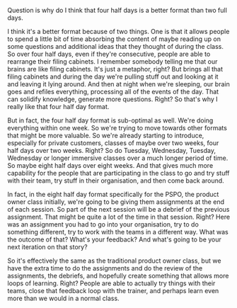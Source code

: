 Question is why do I think that four half days is a better format than two full days. 

I think it's a better format because of two things. One is that it allows people to spend a little bit of time absorbing the content of maybe reading up on some questions and additional ideas that they thought of during the class. So over four half days, even if they're consecutive, people are able to rearrange their filing cabinets. I remember somebody telling me that our brains are like filing cabinets. It's just a metaphor, right? But brings all that filing cabinets and during the day we're pulling stuff out and looking at it and leaving it lying around. And then at night when we're sleeping, our brain goes and refiles everything, processing all of the events of the day. That can solidify knowledge, generate more questions. Right? So that's why I really like that four half day format. 

But in fact, the four half day format is sub-optimal as well. We're doing everything within one week. So we're trying to move towards other formats that might be more valuable. So we're already starting to introduce, especially for private customers, classes of maybe over two weeks, four half days over two weeks. Right? So do Tuesday, Wednesday, Tuesday, Wednesday or longer immersive classes over a much longer period of time. So maybe eight half days over eight weeks. And that gives much more capability for the people that are participating in the class to go and try stuff with their team, try stuff in their organisation, and then come back around. 

In fact, in the eight half day format specifically for the PSPO, the product owner class initially, we're going to be giving them assignments at the end of each session. So part of the next session will be a debrief of the previous assignment. That might be quite a lot of the time in that session. Right? Here was an assignment you had to go into your organisation, try to do something different, try to work with the teams in a different way. What was the outcome of that? What's your feedback? And what's going to be your next iteration on that story? 

So it's effectively the same as the traditional product owner class, but we have the extra time to do the assignments and do the review of the assignments, the debriefs, and hopefully create something that allows more loops of learning. Right? People are able to actually try things with their teams, close that feedback loop with the trainer, and perhaps learn even more than we would in a normal class.